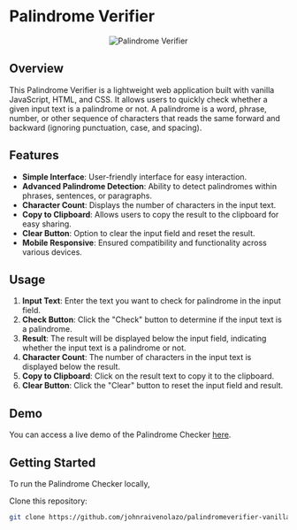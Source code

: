 # Palindrome Verifier

<p align="center">
  <img src="https://imgdb.net/storage/uploads/2eea06ab3a0a8f912f928218d29662c29220cd53f5bc44fabd1ded13f78da880.png" alt="Palindrome Verifier">
</p>

## Overview

This Palindrome Verifier is a lightweight web application built with vanilla JavaScript, HTML, and CSS. It allows users to quickly check whether a given input text is a palindrome or not. A palindrome is a word, phrase, number, or other sequence of characters that reads the same forward and backward (ignoring punctuation, case, and spacing).

## Features

- **Simple Interface**: User-friendly interface for easy interaction.
- **Advanced Palindrome Detection**: Ability to detect palindromes within phrases, sentences, or paragraphs.
- **Character Count**: Displays the number of characters in the input text.
- **Copy to Clipboard**: Allows users to copy the result to the clipboard for easy sharing.
- **Clear Button**: Option to clear the input field and reset the result.
- **Mobile Responsive**: Ensured compatibility and functionality across various devices.

## Usage

1. **Input Text**: Enter the text you want to check for palindrome in the input field.
2. **Check Button**: Click the "Check" button to determine if the input text is a palindrome.
3. **Result**: The result will be displayed below the input field, indicating whether the input text is a palindrome or not.
4. **Character Count**: The number of characters in the input text is displayed below the result.
5. **Copy to Clipboard**: Click on the result text to copy it to the clipboard.
6. **Clear Button**: Click the "Clear" button to reset the input field and result.

## Demo

You can access a live demo of the Palindrome Checker [here](https://johnraivenolazo.github.io/Palindrome-Verifier/).

## Getting Started

To run the Palindrome Checker locally,

Clone this repository:

   ```bash
   git clone https://github.com/johnraivenolazo/palindromeverifier-vanillajs.git
